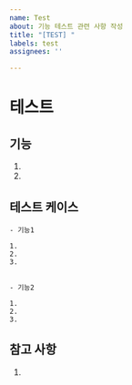 ```yaml
---
name: Test
about: 기능 테스트 관련 사항 작성
title: "[TEST] "
labels: test
assignees: ''

---
```


# **테스트**

## **기능**

1. 
2. 

## **테스트 케이스**

```
- 기능1

1. 
2. 
3. 


- 기능2

1. 
2. 
3. 
```

## **참고 사항**

1.
